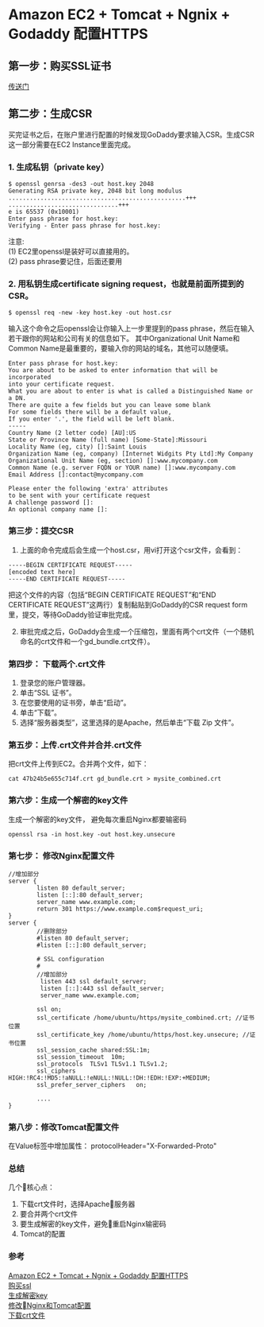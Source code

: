# Amazon EC2  + Tomcat + Ngnix + Godaddy 配置HTTPS

## 第一步：购买SSL证书
[传送门](https://sg.godaddy.com/zh/web-security/ssl-certificate)

## 第二步：生成CSR
买完证书之后，在账户里进行配置的时候发现GoDaddy要求输入CSR。生成CSR这一部分需要在EC2 Instance里面完成。

### 1. 生成私钥（private key）

```
$ openssl genrsa -des3 -out host.key 2048
Generating RSA private key, 2048 bit long modulus
..................................................+++
...............................+++
e is 65537 (0x10001)
Enter pass phrase for host.key:
Verifying - Enter pass phrase for host.key:
```
注意:   
(1) EC2里openssl是装好可以直接用的。  
(2) pass phrase要记住，后面还要用

### 2. 用私钥生成certificate signing request，也就是前面所提到的CSR。

```
$ openssl req -new -key host.key -out host.csr
```

输入这个命令之后openssl会让你输入上一步里提到的pass phrase，然后在输入若干跟你的网站和公司有关的信息如下。
其中Organizational Unit Name和Common Name是最重要的，要输入你的网站的域名，其他可以随便填。

```
Enter pass phrase for host.key:
You are about to be asked to enter information that will be incorporated
into your certificate request.
What you are about to enter is what is called a Distinguished Name or a DN.
There are quite a few fields but you can leave some blank
For some fields there will be a default value,
If you enter '.', the field will be left blank.
-----
Country Name (2 letter code) [AU]:US
State or Province Name (full name) [Some-State]:Missouri
Locality Name (eg, city) []:Saint Louis
Organization Name (eg, company) [Internet Widgits Pty Ltd]:My Company
Organizational Unit Name (eg, section) []:www.mycompany.com
Common Name (e.g. server FQDN or YOUR name) []:www.mycompany.com
Email Address []:contact@mycompany.com

Please enter the following 'extra' attributes
to be sent with your certificate request
A challenge password []:
An optional company name []:
```

### 第三步：提交CSR

1. 上面的命令完成后会生成一个host.csr，用vi打开这个csr文件，会看到：
```
-----BEGIN CERTIFICATE REQUEST-----
[encoded text here]
-----END CERTIFICATE REQUEST-----
```
把这个文件的内容（包括“BEGIN CERTIFICATE REQUEST”和“END CERTIFICATE REQUEST”这两行）复制黏贴到GoDaddy的CSR request form里，提交，等待GoDaddy验证审批完成。

2. 审批完成之后，GoDaddy会生成一个压缩包，里面有两个crt文件（一个随机命名的crt文件和一个gd_bundle.crt文件）。

### 第四步： 下载两个.crt文件
1. 登录您的账户管理器。
2. 单击“SSL 证书”。
3. 在您要使用的证书旁，单击“启动”。
4. 单击“下载”。
5. 选择“服务器类型”，这里选择的是Apache，然后单击“下载 Zip 文件”。

### 第五步：上传.crt文件并合并.crt文件
把crt文件上传到EC2。合并两个文件，如下：
```
cat 47b24b5e655c714f.crt gd_bundle.crt > mysite_combined.crt
```

### 第六步：生成一个解密的key文件
生成一个解密的key文件， 避免每次重启Nginx都要输密码
```
openssl rsa -in host.key -out host.key.unsecure
```

### 第七步： 修改Nginx配置文件

```
//增加部分
server {
        listen 80 default_server;
        listen [::]:80 default_server;
        server_name www.example.com;
        return 301 https://www.example.com$request_uri;
}
server {
        //删除部分
        #listen 80 default_server;
        #listen [::]:80 default_server;

        # SSL configuration
        #
        //增加部分
         listen 443 ssl default_server;
         listen [::]:443 ssl default_server;
         server_name www.example.com;

        ssl on;
        ssl_certificate /home/ubuntu/https/mysite_combined.crt; //证书位置
        ssl_certificate_key /home/ubuntu/https/host.key.unsecure; //证书位置
        ssl_session_cache shared:SSL:1m;
        ssl_session_timeout  10m;
        ssl_protocols  TLSv1 TLSv1.1 TLSv1.2;
        ssl_ciphers  HIGH:!RC4:!MD5:!aNULL:!eNULL:!NULL:!DH:!EDH:!EXP:+MEDIUM;
        ssl_prefer_server_ciphers   on;

        ....
}

```

### 第八步：修改Tomcat配置文件
在Value标签中增加属性： protocolHeader="X-Forwarded-Proto" 

### 总结
几个核心点：
1. 下载crt文件时，选择Apache服务器
2. 要合并两个crt文件
3. 要生成解密的key文件，避免重启Nginx输密码
4. Tomcat的配置

### 参考
[Amazon EC2 + Tomcat + Ngnix + Godaddy 配置HTTPS](https://blog.csdn.net/lizhenqii/article/details/84960521)  
[购买ssl](https://sg.godaddy.com/zh/web-security/ssl-certificate)  
[生成解密key](https://segmentfault.com/q/1010000000119345)  
[修改Nginx和Tomcat配置](https://www.jianshu.com/p/19f05fdd292b)  
[下载crt文件](https://sg.godaddy.com/zh/help/ssl-4754)  
